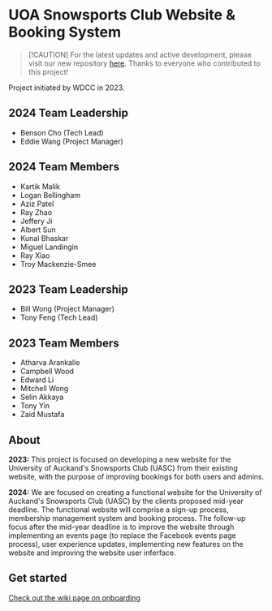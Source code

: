 # UOA Snowsports Club Website & Booking System

> [!CAUTION] For the latest updates and active development, please visit our new repository [here](https://github.com/WDCC-Shelter/UoA-Snowsports-Club).
> Thanks to everyone who contributed to this project!

Project initiated by WDCC in 2023.

## 2024 Team Leadership

- Benson Cho (Tech Lead)
- Eddie Wang (Project Manager)

## 2024 Team Members

- Kartik Malik
- Logan Bellingham
- Aziz Patel
- Ray Zhao
- Jeffery Ji
- Albert Sun
- Kunal Bhaskar
- Miguel Landingin
- Ray Xiao
- Troy Mackenzie-Smee

## 2023 Team Leadership

- Bill Wong (Project Manager)
- Tony Feng (Tech Lead)

## 2023 Team Members

- Atharva Arankalle
- Campbell Wood
- Edward Li
- Mitchell Wong
- Selin Akkaya
- Tony Yin
- Zaid Mustafa

## About

**2023:** This project is focused on developing a new website for the University of Auckand's Snowsports Club (UASC) from their existing website,
with the purpose of improving bookings for both users and admins.

**2024:** We are focused on creating a functional website for the University of Auckand's Snowsports Club (UASC) by the clients proposed mid-year deadline. The functional website will comprise a sign-up process, membership management system and booking process. The follow-up focus after the mid-year deadline is to improve the website through implementing an events page (to replace the Facebook events page process), user experience updates, implementing new features on the website and improving the website user inferface.

## Get started

[Check out the wiki page on onboarding](https://github.com/UoaWDCC/uasc-web/wiki/Onboarding)
